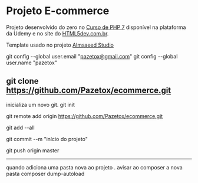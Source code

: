 # Projeto E-commerce

Projeto desenvolvido do zero no [Curso de PHP 7](https://www.udemy.com/curso-completo-de-php-7/) disponível na plataforma da Udemy e no site do [HTML5dev.com.br](https://www.html5dev.com.br/curso/curso-completo-de-php-7).

Template usado no projeto [Almsaeed Studio](https://almsaeedstudio.com)

  git config --global user.email "pazetox@gmail.com"
  git config --global user.name "pazetox"


git  clone https://github.com/Pazetox/ecommerce.git
---------------------------------------------------
inicializa um novo git.
git init 

git remote add origin https://github.com/Pazetox/ecommerce.git

git add --all

git commit --m "início do projeto"

git push origin master

------
quando adiciona uma pasta nova ao projeto . avisar ao composer a nova pasta
composer dump-autoload